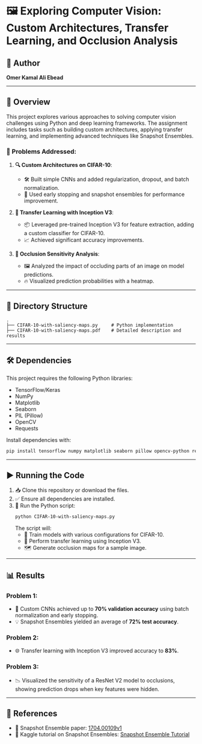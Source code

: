 
# 🖼️ **Exploring Computer Vision: Custom Architectures, Transfer Learning, and Occlusion Analysis**

## 👤 Author
**Omer Kamal Ali Ebead**

---

## 📝 Overview
This project explores various approaches to solving computer vision challenges using Python and deep learning frameworks. The assignment includes tasks such as building custom architectures, applying transfer learning, and implementing advanced techniques like Snapshot Ensembles.

### 🌟 Problems Addressed:
1. **🔍 Custom Architectures on CIFAR-10**:
   - 🛠️ Built simple CNNs and added regularization, dropout, and batch normalization.
   - 🚦 Used early stopping and snapshot ensembles for performance improvement.

2. **🚀 Transfer Learning with Inception V3**:
   - 📦 Leveraged pre-trained Inception V3 for feature extraction, adding a custom classifier for CIFAR-10.
   - 📈 Achieved significant accuracy improvements.

3. **🧩 Occlusion Sensitivity Analysis**:
   - 🖼️ Analyzed the impact of occluding parts of an image on model predictions.
   - 🔥 Visualized prediction probabilities with a heatmap.

---

## 📂 Directory Structure
```
.
├── CIFAR-10-with-saliency-maps.py     # Python implementation
├── CIFAR-10-with-saliency-maps.pdf    # Detailed description and results
```

---

## 🛠️ Dependencies
This project requires the following Python libraries:
- TensorFlow/Keras
- NumPy
- Matplotlib
- Seaborn
- PIL (Pillow)
- OpenCV
- Requests

Install dependencies with:
```bash
pip install tensorflow numpy matplotlib seaborn pillow opencv-python requests
```

---

## ▶️ Running the Code
1. 📥 Clone this repository or download the files.
2. ✅ Ensure all dependencies are installed.
3. 🏃 Run the Python script:
   ```bash
   python CIFAR-10-with-saliency-maps.py
   ```
   The script will:
   - 🧪 Train models with various configurations for CIFAR-10.
   - 🤖 Perform transfer learning using Inception V3.
   - 🗺️ Generate occlusion maps for a sample image.

---

## 📊 Results
### Problem 1:
- 🧱 Custom CNNs achieved up to **70% validation accuracy** using batch normalization and early stopping.
- 💡 Snapshot Ensembles yielded an average of **72% test accuracy**.

### Problem 2:
- 🌐 Transfer learning with Inception V3 improved accuracy to **83%**.

### Problem 3:
- 📉 Visualized the sensitivity of a ResNet V2 model to occlusions, showing prediction drops when key features were hidden.

---

## 🔗 References
- 📄 Snapshot Ensemble paper: [1704.00109v1](https://arxiv.org/pdf/1704.00109v1)
- 📘 Kaggle tutorial on Snapshot Ensembles: [Snapshot Ensemble Tutorial](https://www.kaggle.com/code/fkdplc/snapshot-ensemble-tutorial-with-keras)

